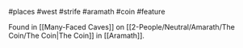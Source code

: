 #places #west #strife  #aramath #coin #feature

Found in [[Many-Faced Caves]] on [[2-People/Neutral/Amarath/The Coin/The Coin|The Coin]] in [[Aramath]].